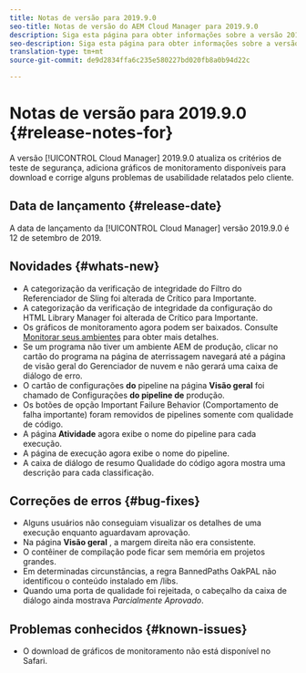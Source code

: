 ```yaml
---
title: Notas de versão para 2019.9.0
seo-title: Notas de versão do AEM Cloud Manager para 2019.9.0
description: Siga esta página para obter informações sobre a versão 2019.9.0 do Cloud Manager.
seo-description: Siga esta página para obter informações sobre a versão 2019.9.0 do AEM Cloud Manager.
translation-type: tm+mt
source-git-commit: de9d2834ffa6c235e580227bd020fb8a0b94d22c

---
```


# Notas de versão para 2019.9.0 {#release-notes-for}

A versão [!UICONTROL Cloud Manager] 2019.9.0 atualiza os critérios de teste de segurança, adiciona gráficos de monitoramento disponíveis para download e corrige alguns problemas de usabilidade relatados pelo cliente.

## Data de lançamento {#release-date}

A data de lançamento da [!UICONTROL Cloud Manager] versão 2019.9.0 é 12 de setembro de 2019.

## Novidades {#whats-new}

* A categorização da verificação de integridade do Filtro do Referenciador de Sling foi alterada de Crítico para Importante.
* A categorização da verificação de integridade da configuração do HTML Library Manager foi alterada de Crítico para Importante.
* Os gráficos de monitoramento agora podem ser baixados. Consulte [Monitorar seus ambientes](monitor-your-environments.md) para obter mais detalhes.
* Se um programa não tiver um ambiente AEM de produção, clicar no cartão do programa na página de aterrissagem navegará até a página de visão geral do Gerenciador de nuvem e não gerará uma caixa de diálogo de erro.
* O cartão de configurações **do** pipeline na página **Visão geral** foi chamado de Configurações **do pipeline de** produção.
* Os botões de opção Important Failure Behavior (Comportamento de falha importante) foram removidos de pipelines somente com qualidade de código.
* A página **Atividade** agora exibe o nome do pipeline para cada execução.
* A página de execução agora exibe o nome do pipeline.
* A caixa de diálogo de resumo Qualidade do código agora mostra uma descrição para cada classificação.

## Correções de erros {#bug-fixes}

* Alguns usuários não conseguiam visualizar os detalhes de uma execução enquanto aguardavam aprovação.
* Na página **Visão geral** , a margem direita não era consistente.
* O contêiner de compilação pode ficar sem memória em projetos grandes.
* Em determinadas circunstâncias, a regra BannedPaths OakPAL não identificou o conteúdo instalado em /libs.
* Quando uma porta de qualidade foi rejeitada, o cabeçalho da caixa de diálogo ainda mostrava *Parcialmente Aprovado*.

## Problemas conhecidos {#known-issues}

* O download de gráficos de monitoramento não está disponível no Safari.
